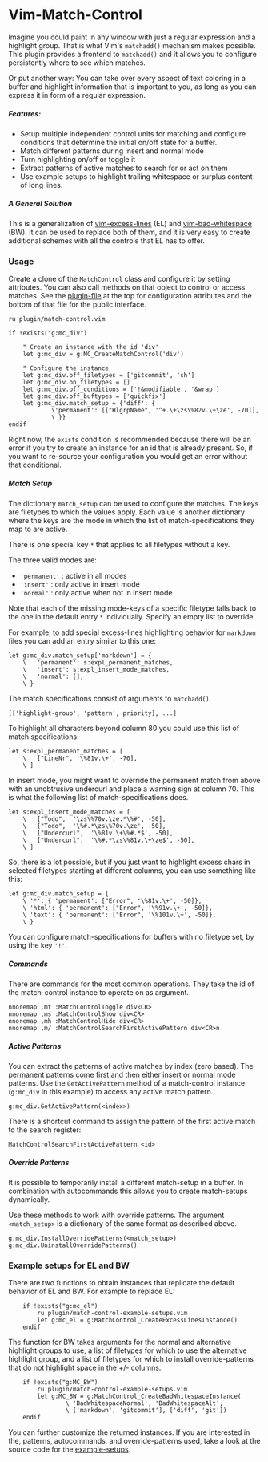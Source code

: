Vim-Match-Control
=================

Imagine you could paint in any window with just a regular expression and
a highlight group.  That is what Vim's `matchadd()` mechanism makes possible.
This plugin provides a frontend to `matchadd()` and it allows you to configure
persistently where to see which matches.

Or put another way: You can take over every aspect of text coloring in a buffer
and highlight information that is important to you, as long as you can express
it in form of a regular expression.

##### Features:

- Setup multiple independent control units for matching and configure conditions
  that determine the initial on/off state for a buffer.
- Match different patterns during insert and normal mode
- Turn highlighting on/off or toggle it
- Extract patterns of active matches to search for or act on them
- Use example setups to highlight trailing whitespace or surplus content of long
  lines.

##### A General Solution

This is a generalization of [vim-excess-lines][] (EL) and [vim-bad-whitespace][]
(BW).  It can be used to replace both of them, and it is very easy to create
additional schemes with all the controls that EL has to offer.

### Usage

Create a clone of the `MatchControl` class and configure it by setting
attributes.  You can also call methods on that object to control or access
matches.  See the [plugin-file][] at the top for configuration attributes and
the bottom of that file for the public interface.

    ru plugin/match-control.vim

    if !exists("g:mc_div")

        " Create an instance with the id 'div'
        let g:mc_div = g:MC_CreateMatchControl('div')

        " Configure the instance
        let g:mc_div.off_filetypes = ['gitcommit', 'sh']
        let g:mc_div.on_filetypes = []
        let g:mc_div.off_conditions = ['!&modifiable', '&wrap']
        let g:mc_div.off_buftypes = ['quickfix']
        let g:mc_div.match_setup = {'diff': {
                \'permanent': [["HlgrpName", '^+.\+\zs\%82v.\+\ze', -70]],
                \ }}
    endif

Right now, the `exists` condition is recommended because there will be an error
if you try to create an instance for an id that is already present.  So, if you
want to re-source your configuration you would get an error without that
conditional.

##### Match Setup

The dictionary `match_setup` can be used to configure the matches.  The keys are
filetypes to which the values apply.  Each value is another dictionary where the
keys are the mode in which the list of match-specifications they map to are
active.

There is one special key `*` that applies to all filetypes without a key.

The three valid modes are:

- `'permanent'` : active in all modes
- `'insert'` : only active in insert mode
- `'normal'` : only active when not in insert mode

Note that each of the missing mode-keys of a specific filetype falls back to the
one in the default entry `*` individually.    Specify an empty list to override.

For example, to add special excess-lines highlighting behavior for `markdown`
files you can add an entry similar to this one:

    let g:mc_div.match_setup['markdown'] = {
        \   'permanent': s:expl_permanent_matches,
        \   'insert': s:expl_insert_mode_matches,
        \   'normal': [],
        \ }

The match specifications consist of arguments to `matchadd()`.

    [['highlight-group', 'pattern', priority], ...]

To highlight all characters beyond column 80 you could use this list of match
specifications:

    let s:expl_permanent_matches = [
        \   ["LineNr", '\%81v.\+', -70],
        \ ]

In insert mode, you might want to override the permanent match from above
with an unobtrusive undercurl and place a warning sign at column 70.  This is
what the following list of match-specifications does.

    let s:expl_insert_mode_matches = [
        \   ["Todo",  '\zs\%70v.\ze.*\%#', -50],
        \   ["Todo",  '\%#.*\zs\%70v.\ze', -50],
        \   ["Undercurl",  '\%81v.\+\%#.*$', -50],
        \   ["Undercurl",  '\%#.*\zs\%81v.\+\ze$', -50],
        \ ]

So, there is a lot possible, but if you just want to highlight excess chars in
selected filetypes starting at different columns, you can use something like
this:

    let g:mc_div.match_setup = {
        \ '*': { 'permanent': ["Error", '\%81v.\+', -50]},
        \ 'html': { 'permanent': ["Error", '\%91v.\+', -50]},
        \ 'text': { 'permanent': ["Error", '\%101v.\+', -50]},
        \ }

You can configure match-specifications for buffers with no filetype set, by
using the key `'!'`.

##### Commands

There are commands for the most common operations. They take the id of the
match-control instance to operate on as argument.

    nnoremap ,mt :MatchControlToggle div<CR>
    nnoremap ,ms :MatchControlShow div<CR>
    nnoremap ,mh :MatchControlHide div<CR>
    nnoremap ,m/ :MatchControlSearchFirstActivePattern div<CR>n

##### Active Patterns

You can extract the patterns of active matches by index (zero based).  The
permanent patterns come first and then either insert or normal mode patterns.
Use the `GetActivePattern` method of a match-control instance (`g:mc_div` in
this example) to access any active match pattern.

    g:mc_div.GetActivePattern(<index>)

There is a shortcut command to assign the pattern of the first active match to
the search register:

    MatchControlSearchFirstActivePattern <id>

##### Override Patterns

It is possible to temporarily install a different match-setup in a buffer.  In
combination with autocommands this allows you to create match-setups
dynamically.

Use these methods to work with override patterns.  The argument `<match_setup>`
is a dictionary of the same format as described above.

    g:mc_div.InstallOverridePatterns(<match_setup>)
    g:mc_div.UninstallOverridePatterns()

### Example setups for EL and BW
There are two functions to obtain instances that replicate the default behavior
of EL and BW.  For example to replace EL:

        if !exists("g:mc_el")
            ru plugin/match-control-example-setups.vim
            let g:mc_el = g:MatchControl_CreateExcessLinesInstance()
        endif

The function for BW takes arguments for the normal and alternative highlight
groups to use, a list of filetypes for which to use the alternative highlight
group, and a list of filetypes for which to install override-patterns that do
not highlight space in the +/- columns.

        if !exists("g:MC_BW")
            ru plugin/match-control-example-setups.vim
            let g:MC_BW = g:MatchControl_CreateBadWhitespaceInstance(
                    \ 'BadWhitespaceNormal', 'BadWhitespaceAlt',
                    \ ['markdown', 'gitcommit'], ['diff', 'git'])
        endif

You can further customize the returned instances.  If you are interested in the,
patterns, autocommands, and override-patterns used, take a look at the source
code for the [example-setups][].

  [vim-excess-lines]: https://github.com/dirkwallenstein/vim-excess-lines
  [vim-bad-whitespace]: https://github.com/dirkwallenstein/vim-bad-whitespace
  [plugin-file]: https://github.com/dirkwallenstein/vim-match-control/blob/master/plugin/match-control.vim
  [example-setups]: https://github.com/dirkwallenstein/vim-match-control/blob/master/plugin/match-control-example-setups.vim

